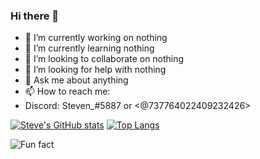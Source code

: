 ### Hi there 👋

- 🔭 I’m currently working on nothing
- 🌱 I’m currently learning nothing
- 👯 I’m looking to collaborate on nothing
- 🤔 I’m looking for help with nothing
- 💬 Ask me about anything
- 📫 How to reach me:
- Discord: Steven_#5887 or <@737764022409232426>

[![Steve's GitHub stats](https://github-readme-stats.vercel.app/api?username=SpazElectro&theme=radical)](https://github.com/anuraghazra/github-readme-stats)
[![Top Langs](https://github-readme-stats.vercel.app/api/top-langs/?username=SpazElectro&theme=radical)](https://github.com/anuraghazra/github-readme-stats)

![Fun fact](https://www.demirramon.com/gen/undertale_text_box.png?text=i%20like%20python%20and%20cpp&box=undertale&boxcolor=ffffff&character=undertale-napstablook&expression=headset&charcolor=ffffff&font=determination&asterisk=ffffff&mode=regular)
